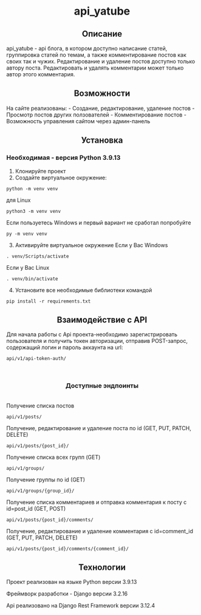 <h1 align="center">api_yatube</h1>


<h2 align="center">Описание</h2>
api_yatube - api блога, в котором доступно написание статей, группировка статей по темам, а также комментирование постов как своих так и чужих. Редактирование и удаление постов доступно только автору поста. Редактировать и удалять комментарии может только автор этого комментария.

<br>

<h2 align="center">Возможности</h2>
На сайте реализованы:
- Создание, редактирование, удаление постов
- Просмотр постов других ползователей
- Комментирование постов
- Возможность управления сайтом через админ-панель

<h2 align="center">Установка</h2>

### **Необходимая - версия Python 3.9.13**
1. Клонируйте проект
2. Создайте виртуальное окружение: 
``` 
python -m venv venv
```
для Linux
```
python3 -m venv venv
```
Если пользуетесь Windows и первый вариант не сработал попробуйте 
```
py -m venv venv
```
3. Активируйте виртуальное окружение 
Если у Вас Windows
```
. venv/Scripts/activate
```
Если у Вас Linux
```
. venv/bin/activate
```
4. Установите все необходимые библиотеки командой 
```
pip install -r requirements.txt
```

<h2 align="center">Взаимодействие с API</h2>
Для начала работы с Api проекта-необходимо зарегистрировать пользователя и получить токен авторизации, отправив POST-запрос, содержащий логин и пароль аккаунта на url:

```
api/v1/api-token-auth/
```
<br>
<h3 align="center">Доступные эндпоинты</h3>
<br>
Получение списка постов

```
api/v1/posts/
```

Получение, редактирование и удаление поста по id (GET, PUT, PATCH, DELETE)
```
api/v1/posts/{post_id}/
```

Получение списка всех групп (GET) 
```
api/v1/groups/
```
Получение группы по id (GET)
```
api/v1/groups/{group_id}/
```

Получение списка комментариев и отправка комментария к посту с id=post_id (GET, POST) 
```
api/v1/posts/{post_id}/comments/
```

Получение, редактирование и удаление комментария с id=comment_id (GET, PUT, PATCH, DELETE)
```
api/v1/posts/{post_id}/comments/{comment_id}/
```

<h2 align="center">Технологии</h2>
<p>Проект реализован на языке Python версии 3.9.13</p>
<p>Фреймворк разработки - Django версии 3.2.16</p>
<p>Api реализовано на Django Rest Framework версии 3.12.4</p>